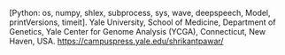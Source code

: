 [Python: os, numpy, shlex, subprocess, sys, wave, deepspeech, Model, printVersions, timeit].
Yale University, School of Medicine, Department of Genetics, Yale Center for Genome Analysis (YCGA), Connecticut, New Haven, USA.
https://campuspress.yale.edu/shrikantpawar/
